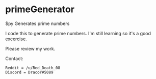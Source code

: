 # primeGenerator
$py Generates prime numbers

I code this to generate prime numbers. I'm still learning so it's a good excercise.

Please review my work.

Contact:
    
    Reddit = /u/Red_Death_08
    Discord = DracoY#5089
